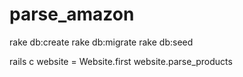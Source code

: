 # parse_amazon

rake db:create
rake db:migrate
rake db:seed

rails c
website = Website.first
website.parse_products